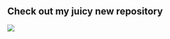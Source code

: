 ## Check out my juicy new repository
<a href="https://github.com/s3pt3mb3r">
  <img align="center" src="https://github-readme-stats-five-iota.vercel.app/api/pin?username=s3pt3mb3r&repo=Steam-overlay-abusion&show_owner=true&theme=dracula" />
</a>
